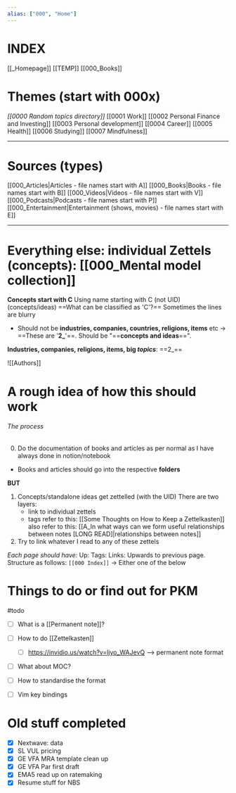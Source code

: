 ```yaml
---
alias: ["000", "Home"]
---
```

# INDEX
[[_Homepage]]
[[TEMP]]
[[000_Books]]
# Themes (start with 000x)
*[[0000 Random topics directory]]*
[[0001 Work]]
[[0002 Personal Finance and Investing]]
[[0003 Personal development]]
[[0004 Career]]
[[0005 Health]]
[[0006 Studying]]
[[0007 Mindfulness]]
___
# Sources (types)
[[000_Articles|Articles - file names start with A]]
[[000_Books|Books - file names start with B]] 
[[000_Videos|Videos - file names start with V]]
[[000_Podcasts|Podcasts - file names start with P]]
[[000_Entertainment|Entertainment (shows, movies) - file names start with E]]
___
# Everything else: individual Zettels (concepts): [[000_Mental model collection]]
**Concepts start with C**
Using name starting with C (not UID)
(concepts/ideas)
==What can be classified as 'C'?== Sometimes the lines are blurry
- Should not be **industries, companies, countries, religions, items** etc → ==These are '**2_**'==. Should be "==**concepts and ideas**==". 

**Industries, companies, religions, items, big *topics***: ==2_==

![[Authors]]

# A rough idea of how this should work
###### The process
0. Do the documentation of books and articles as per normal as I have always done in notion/notebook
- Books and articles should go into the respective **folders**

**BUT** 

1. Concepts/standalone ideas get zettelled (with the UID)
	There are two layers: 
	- link to individual zettels
	- tags
	refer to this: [[Some Thoughts on How to Keep a Zettelkasten]]
	also refer to this: [[A_In what ways can we form useful relationships between notes [LONG READ]|relationships between notes]]
2. Try to link whatever I read to any of these zettels


*Each page should have:*
Up: 
Tags:
Links: Upwards to previous page. Structure as follows:
``[[000 Index]]`` -> Either one of the below

# Things to do or find out for PKM
#todo

- [ ] What is a [[Permanent note]]?
- [ ] How to do [[Zettelkasten]]
	- [ ] https://invidio.us/watch?v=ljyo_WAJevQ --> permanent note format
- [ ] What about MOC?
- [ ] How to standardise the format
- [ ] Vim key bindings


# Old stuff completed
- [x] Nextwave: data
- [x] SL VUL pricing
- [x] GE VFA MRA template clean up
- [x] GE VFA Par first draft
- [x] EMA5 read up on ratemaking
- [x] Resume stuff for NBS
